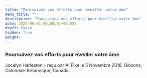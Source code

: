 ```yaml
---
title: "Poursuivez vos efforts pour éveiller votre âme"
menu_title: ""
description: "Poursuivez vos efforts pour éveiller votre âme"
date: 2022-06-01 06:00:01+00:557
draft: False
hidden: True
weight:
---
```

### Poursuivez vos efforts pour éveiller votre âme

Jocelyn Harleston - reçu par Al Fike le 5 Novembre 2018, Gibsons, Colombie-Britannique, Canada.



